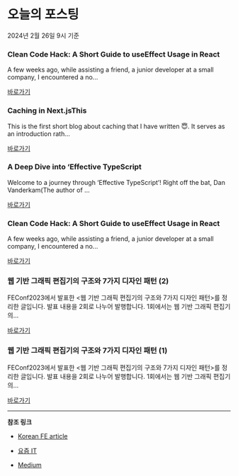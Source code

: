 # 오늘의 포스팅 
2024년 2월 26일 9시 기준 

### Clean Code Hack: A Short Guide to useEffect Usage in React 

 A few weeks ago, while assisting a friend, a junior developer at a small company, I encountered a no... 

 [바로가기](https://medium.com/m/signin?actionUrl=https%3A%2F%2Fmedium.com%2F_%2Fbookmark%2Fp%2Fa0a75d189fdc&operation=register&redirect=https%3A%2F%2Fitnext.io%2Fclean-code-hack-a-short-guide-to-useeffect-usage-in-react-a0a75d189fdc&source=---------0-84----------reactjs------bookmark_preview----e590a976_8582_4862_a4d9_3bfcb75fc4d1-------) 

### Caching in Next.jsThis 

 This is the first short blog about caching that I have written 😇.
It serves as an introduction rath... 

 [바로가기](https://medium.com/m/signin?actionUrl=https%3A%2F%2Fmedium.com%2F_%2Fbookmark%2Fp%2Fc7eaad64eff9&operation=register&redirect=https%3A%2F%2Fmedium.com%2F%40ahmet.saridagj%2Fcaching-in-next-jsthis-c7eaad64eff9&source=---------0-84----------nextjs------bookmark_preview----6480a894_c4c7_4bf9_892c_8ce4ef517560-------) 

### A Deep Dive into ‘Effective TypeScript 

 Welcome to a journey through ‘Effective TypeScript’! Right off the bat, Dan Vanderkam(The author of ... 

 [바로가기](https://medium.com/m/signin?actionUrl=https%3A%2F%2Fmedium.com%2F_%2Fbookmark%2Fp%2Fae8adf69e347&operation=register&redirect=https%3A%2F%2Fmedium.com%2F%40bahaarghafari%2Fa-deep-dive-into-effective-typescript-ae8adf69e347&source=---------0-84----------front_end_development------bookmark_preview----cdebbe4d_593c_493a_8c4a_2bbd032f0ddc-------) 

### Clean Code Hack: A Short Guide to useEffect Usage in React 

 A few weeks ago, while assisting a friend, a junior developer at a small company, I encountered a no... 

 [바로가기](https://medium.com/m/signin?actionUrl=https%3A%2F%2Fmedium.com%2F_%2Fbookmark%2Fp%2Fa0a75d189fdc&operation=register&redirect=https%3A%2F%2Fitnext.io%2Fclean-code-hack-a-short-guide-to-useeffect-usage-in-react-a0a75d189fdc&source=---------0-84----------react------bookmark_preview----ac14a716_fa18_457d_8ae6_60a06c494046-------) 

### 웹 기반 그래픽 편집기의 구조와 7가지 디자인 패턴 (2) 

 FEConf2023에서 발표한 <웹 기반 그래픽 편집기의 구조와 7가지 디자인 패턴>를 정리한 글입니다. 발표 내용을 2회로 나누어 발행합니다. 1회에서는 웹 기반 그래픽 편집기의... 

 [바로가기](https://yozm.wishket.com/magazine/detail/2467/) 

### 웹 기반 그래픽 편집기의 구조와 7가지 디자인 패턴 (1) 

 FEConf2023에서 발표한 <웹 기반 그래픽 편집기의 구조와 7가지 디자인 패턴>를 정리한 글입니다. 발표 내용을 2회로 나누어 발행합니다. 1회에서는 웹 기반 그래픽 편집기의... 

 [바로가기](https://yozm.wishket.com/magazine/detail/2466/) 

---

**참조 링크**

- [Korean FE article](https://kofearticle.substack.com) 

- [요즘 IT](https://yozm.wishket.com/magazine) 

- [Medium](https://medium.com) 


